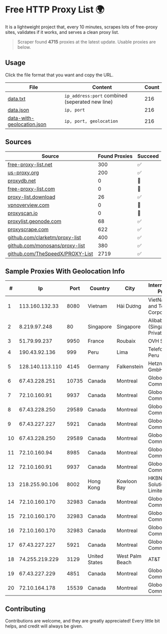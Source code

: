 
# Free HTTP Proxy List 🌍

It is a lightweight project that, every 10 minutes, scrapes lots of free-proxy sites, validates if it works, and serves a clean proxy list.


> Scraper found **4715** proxies at the latest update. Usable proxies are below.

## Usage

Click the file format that you want and copy the URL.


|File|Content|Count|
|----|-------|-----|
|[data.txt](https://raw.githubusercontent.com/themiralay/Proxy-List-World/master/data.txt)|`ip_address:port` combined (seperated new line)|216|
|[data.json](https://raw.githubusercontent.com/themiralay/Proxy-List-World/master/data.json)|`ip, port`|216|
|[data-with-geolocation.json](https://raw.githubusercontent.com/themiralay/Proxy-List-World/master/data-with-geolocation.json)|`ip, port, geolocation`|216|

## Sources

|Source|Found Proxies|Succeed|
|------|-------------|-------|
|[free-proxy-list.net](https://free-proxy-list.net)|300|✅|
|[us-proxy.org](https://www.us-proxy.org)|200|✅|
|[proxydb.net](http://proxydb.net)|0|🚫|
|[free-proxy-list.com](https://free-proxy-list.com/?page=&port=&type%5B%5D=http&type%5B%5D=https&up_time=0&search=Search)|0|🚫|
|[proxy-list.download](https://www.proxy-list.download/HTTP)|26|✅|
|[vpnoverview.com](https://vpnoverview.com/privacy/anonymous-browsing/free-proxy-servers)|0|🚫|
|[proxyscan.io](https://www.proxyscan.io)|0|🚫|
|[proxylist.geonode.com](https://proxylist.geonode.com/api/proxy-list?limit=300&page=1&sort_by=lastChecked&sort_type=desc&protocols=http,https)|68|✅|
|[proxyscrape.com](https://api.proxyscrape.com/v2/?request=displayproxies&protocol=http&timeout=10000&country=all&ssl=all&anonymity=all)|622|✅|
|[github.com/clarketm/proxy-list](https://raw.githubusercontent.com/clarketm/proxy-list/master/proxy-list-raw.txt)|400|✅|
|[github.com/monosans/proxy-list](https://raw.githubusercontent.com/monosans/proxy-list/main/proxies/http.txt)|380|✅|
|[github.com/TheSpeedX/PROXY-List](https://raw.githubusercontent.com/TheSpeedX/PROXY-List/master/http.txt)|2719|✅|


## Sample Proxies With Geolocation Info

|#|Ip|Port|Country|City|Internet Service Provider|
|-|--|----|-------|----|-------------------------|
|1|113.160.132.33|8080|Vietnam|Hải Dương|VietNam Post and Telecom Corporation|
|2|8.219.97.248|80|Singapore|Singapore|Alibaba Cloud (Singapore) Private Limited|
|3|51.79.99.237|9950|France|Roubaix|OVH SAS|
|4|190.43.92.136|999|Peru|Lima|Telefonica Del Peru|
|5|128.140.113.110|4145|Germany|Falkenstein|Hetzner Online GmbH|
|6|67.43.228.251|10735|Canada|Montreal|GloboTech Communications|
|7|72.10.160.91|9937|Canada|Montreal|GloboTech Communications|
|8|67.43.228.250|29589|Canada|Montreal|GloboTech Communications|
|9|67.43.227.227|5921|Canada|Montreal|GloboTech Communications|
|10|67.43.228.250|29589|Canada|Montreal|GloboTech Communications|
|11|72.10.160.94|8985|Canada|Montreal|GloboTech Communications|
|12|72.10.160.91|9937|Canada|Montreal|GloboTech Communications|
|13|218.255.90.106|8002|Hong Kong|Kowloon Bay|HKBN Enterprise Solutions HK Limited|
|14|72.10.160.170|32983|Canada|Montreal|GloboTech Communications|
|15|72.10.160.170|32983|Canada|Montreal|GloboTech Communications|
|16|72.10.160.170|32983|Canada|Montreal|GloboTech Communications|
|17|67.43.227.227|5921|Canada|Montreal|GloboTech Communications|
|18|74.255.219.229|3129|United States|West Palm Beach|AT&T Corp.|
|19|67.43.227.229|4851|Canada|Montreal|GloboTech Communications|
|20|72.10.164.178|15539|Canada|Montreal|GloboTech Communications|



## Contributing

Contributions are welcome, and they are greatly appreciated! Every
little bit helps, and credit will always be given.

